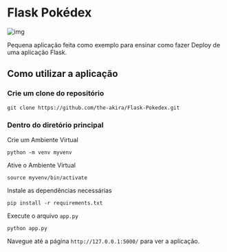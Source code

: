 # Flask Pokédex

![img](https://raw.githubusercontent.com/the-akira/Flask-Pokedex/master/static/Avatar.png)

Pequena aplicação feita como exemplo para ensinar como fazer Deploy de uma aplicação Flask.

## Como utilizar a aplicação

### Crie um clone do repositório

```
git clone https://github.com/the-akira/Flask-Pokedex.git
```

### Dentro do diretório principal

Crie um Ambiente Virtual

```
python -m venv myvenv
```

Ative o Ambiente Virtual

```
source myvenv/bin/activate
```

Instale as dependências necessárias

```
pip install -r requirements.txt
```

Execute o arquivo `app.py`

```
python app.py
```

Navegue até a página `http://127.0.0.1:5000/` para ver a aplicação.
